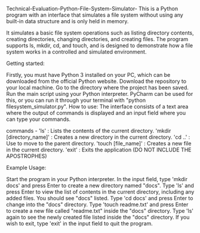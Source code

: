 Technical-Evaluation-Python-File-System-Simulator-
This is a Python program with an interface that simulates a file system without using any built-in data structure and is only held in memory.

It simulates a basic file system operations such as listing directory contents, creating directories, changing directories, and creating files. The program supports ls, mkdir, cd, and touch, and is designed to demonstrate how a file system works in a controlled and simulated environment.

Getting started:

Firstly, you must have Python 3 installed on your PC, which can be downloaded from the official Python website.
Download the repository to your local machine.
Go to the directory where the project has been saved.
Run the main script using your Python interpreter. PyCharm can be used for this, or you can run it through your terminal with "python filesystem_simulator.py".
How to use: The interface consists of a text area where the output of commands is displayed and an input field where you can type your commands.

commands - 'ls' : Lists the contents of the current directory. 'mkdir [directory_name]' : Creates a new directory in the current directory. 'cd ..' : Use to move to the parent directory. 'touch [file_name]' : Creates a new file in the current directory. 'exit' : Exits the application (DO NOT INCLUDE THE APOSTROPHES)

Example Usage:

Start the program in your Python interpreter.
In the input field, type 'mkdir docs' and press Enter to create a new directory named "docs".
Type 'ls' and press Enter to view the list of contents in the current directory, including any added files. You should see "docs" listed.
Type 'cd docs' and press Enter to change into the "docs" directory.
Type 'touch readme.txt' and press Enter to create a new file called "readme.txt" inside the "docs" directory.
Type 'ls' again to see the newly created file listed inside the "docs" directory.
If you wish to exit, type 'exit' in the input field to quit the program.
